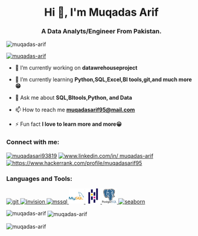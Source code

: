 <h1 align="center">Hi 👋, I'm Muqadas Arif</h1>
<h3 align="center">A Data Analyts/Engineer From Pakistan.</h3>

<p align="left"> <img src="https://komarev.com/ghpvc/?username=muqadas-arif&label=Profile%20views&color=0e75b6&style=flat" alt="muqadas-arif" /> </p>

<p align="left"> <a href="https://github.com/ryo-ma/github-profile-trophy"><img src="https://github-profile-trophy.vercel.app/?username=muqadas-arif" alt="muqadas-arif" /></a> </p>

- 🔭 I’m currently working on **datawrehouseproject**

- 🌱 I’m currently learning **Python,SQL,Excel,BI tools,git,and much more😁**

- 💬 Ask me about **SQL,BItools,Python, and Data**

- 📫 How to reach me **muqadasarif95@mail.com**

- ⚡ Fun fact **I love to learn more and more😀**

<h3 align="left">Connect with me:</h3>
<p align="left">
<a href="https://twitter.com/muqadasari93819" target="blank"><img align="center" src="https://raw.githubusercontent.com/rahuldkjain/github-profile-readme-generator/master/src/images/icons/Social/twitter.svg" alt="muqadasari93819" height="30" width="40" /></a>
<a href="https://linkedin.com/in/www.linkedin.com/in/ muqadas-arif" target="blank"><img align="center" src="https://raw.githubusercontent.com/rahuldkjain/github-profile-readme-generator/master/src/images/icons/Social/linked-in-alt.svg" alt="www.linkedin.com/in/ muqadas-arif" height="30" width="40" /></a>
<a href="https://www.hackerrank.com/https://www.hackerrank.com/profile/muqadasarif95" target="blank"><img align="center" src="https://raw.githubusercontent.com/rahuldkjain/github-profile-readme-generator/master/src/images/icons/Social/hackerrank.svg" alt="https://www.hackerrank.com/profile/muqadasarif95" height="30" width="40" /></a>
</p>

<h3 align="left">Languages and Tools:</h3>
<p align="left"> <a href="https://git-scm.com/" target="_blank" rel="noreferrer"> <img src="https://www.vectorlogo.zone/logos/git-scm/git-scm-icon.svg" alt="git" width="40" height="40"/> </a> <a href="https://www.invisionapp.com/" target="_blank" rel="noreferrer"> <img src="https://www.vectorlogo.zone/logos/invisionapp/invisionapp-icon.svg" alt="invision" width="40" height="40"/> </a> <a href="https://www.microsoft.com/en-us/sql-server" target="_blank" rel="noreferrer"> <img src="https://www.svgrepo.com/show/303229/microsoft-sql-server-logo.svg" alt="mssql" width="40" height="40"/> </a> <a href="https://www.mysql.com/" target="_blank" rel="noreferrer"> <img src="https://raw.githubusercontent.com/devicons/devicon/master/icons/mysql/mysql-original-wordmark.svg" alt="mysql" width="40" height="40"/> </a> <a href="https://pandas.pydata.org/" target="_blank" rel="noreferrer"> <img src="https://raw.githubusercontent.com/devicons/devicon/2ae2a900d2f041da66e950e4d48052658d850630/icons/pandas/pandas-original.svg" alt="pandas" width="40" height="40"/> </a> <a href="https://www.postgresql.org" target="_blank" rel="noreferrer"> <img src="https://raw.githubusercontent.com/devicons/devicon/master/icons/postgresql/postgresql-original-wordmark.svg" alt="postgresql" width="40" height="40"/> </a> <a href="https://seaborn.pydata.org/" target="_blank" rel="noreferrer"> <img src="https://seaborn.pydata.org/_images/logo-mark-lightbg.svg" alt="seaborn" width="40" height="40"/> </a> </p>

<p><img align="left" src="https://github-readme-stats.vercel.app/api/top-langs?username=muqadas-arif&show_icons=true&locale=en&layout=compact" alt="muqadas-arif" /></p>

<p>&nbsp;<img align="center" src="https://github-readme-stats.vercel.app/api?username=muqadas-arif&show_icons=true&locale=en" alt="muqadas-arif" /></p>

<p><img align="center" src="https://github-readme-streak-stats.herokuapp.com/?user=muqadas-arif&" alt="muqadas-arif" /></p>

